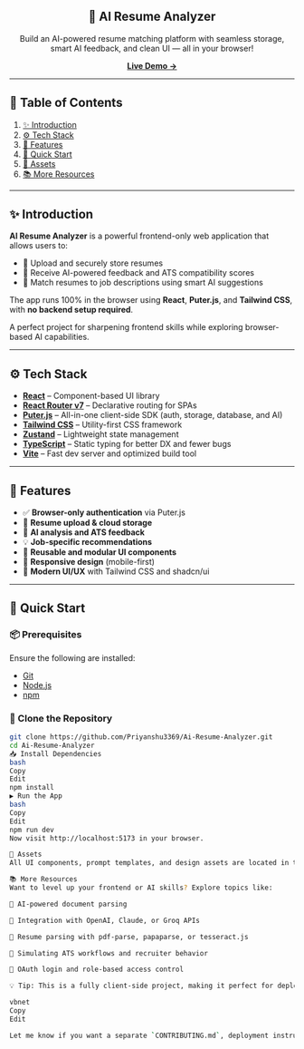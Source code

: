 <div align="center">
  <h2>🚀 AI Resume Analyzer</h2>
  <p>Build an AI-powered resume matching platform with seamless storage, smart AI feedback, and clean UI — all in your browser!</p>
  <a href="https://cv-wizard-khaki.vercel.app/" target="_blank">
    <strong>Live Demo →</strong>
  </a>
</div>

---

## 📑 Table of Contents

1. [✨ Introduction](#-introduction)  
2. [⚙️ Tech Stack](#-tech-stack)  
3. [🔋 Features](#-features)  
4. [🚀 Quick Start](#-quick-start)  
5. [🧰 Assets](#-assets)  
6. [📚 More Resources](#-more-resources)  

---

## ✨ Introduction

**AI Resume Analyzer** is a powerful frontend-only web application that allows users to:

- 📄 Upload and securely store resumes  
- 🤖 Receive AI-powered feedback and ATS compatibility scores  
- 🧠 Match resumes to job descriptions using smart AI suggestions  

The app runs 100% in the browser using **React**, **Puter.js**, and **Tailwind CSS**, with **no backend setup required**.

A perfect project for sharpening frontend skills while exploring browser-based AI capabilities.

---

## ⚙️ Tech Stack

- **[React](https://react.dev/)** – Component-based UI library  
- **[React Router v7](https://reactrouter.com/)** – Declarative routing for SPAs  
- **[Puter.js](https://jsm.dev/resumind-puterjs)** – All-in-one client-side SDK (auth, storage, database, and AI)  
- **[Tailwind CSS](https://tailwindcss.com/)** – Utility-first CSS framework  
- **[Zustand](https://github.com/pmndrs/zustand)** – Lightweight state management  
- **[TypeScript](https://www.typescriptlang.org/)** – Static typing for better DX and fewer bugs  
- **[Vite](https://vite.dev/)** – Fast dev server and optimized build tool  

---

## 🔋 Features

- ✅ **Browser-only authentication** via Puter.js  
- 📄 **Resume upload & cloud storage**  
- 🤖 **AI analysis and ATS feedback**  
- 💡 **Job-specific recommendations**  
- 🔁 **Reusable and modular UI components**  
- 📱 **Responsive design** (mobile-first)  
- 🎨 **Modern UI/UX** with Tailwind CSS and shadcn/ui  

---

## 🚀 Quick Start

### 📦 Prerequisites

Ensure the following are installed:

- [Git](https://git-scm.com/)  
- [Node.js](https://nodejs.org/)  
- [npm](https://www.npmjs.com/)  

### 📁 Clone the Repository

```bash
git clone https://github.com/Priyanshu3369/Ai-Resume-Analyzer.git
cd Ai-Resume-Analyzer
📥 Install Dependencies
bash
Copy
Edit
npm install
▶️ Run the App
bash
Copy
Edit
npm run dev
Now visit http://localhost:5173 in your browser.

🧰 Assets
All UI components, prompt templates, and design assets are located in the /public and /assets directories of the repository.

📚 More Resources
Want to level up your frontend or AI skills? Explore topics like:

📄 AI-powered document parsing

🔌 Integration with OpenAI, Claude, or Groq APIs

🧾 Resume parsing with pdf-parse, papaparse, or tesseract.js

🧠 Simulating ATS workflows and recruiter behavior

🔐 OAuth login and role-based access control

💡 Tip: This is a fully client-side project, making it perfect for deploying to static hosting platforms like Vercel, Netlify, or GitHub Pages.

vbnet
Copy
Edit

Let me know if you want a separate `CONTRIBUTING.md`, deployment instructions, or badges for GitHub!
